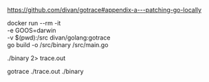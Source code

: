 
https://github.com/divan/gotrace#appendix-a---patching-go-locally

docker run --rm -it \
    -e GOOS=darwin \
    -v $(pwd):/src divan/golang:gotrace \
        go build -o /src/binary /src/main.go

./binary 2> trace.out

gotrace ./trace.out ./binary